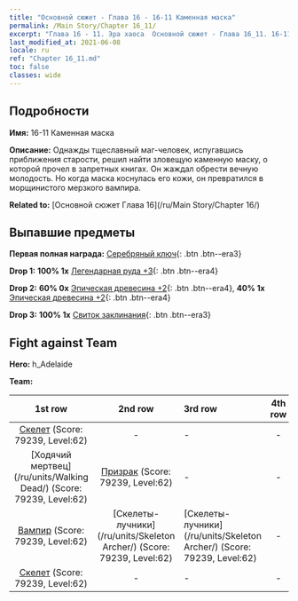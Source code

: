```yaml
---
title: "Основной сюжет - Глава 16 - 16-11 Каменная маска"
permalink: /Main Story/Chapter 16_11/
excerpt: "Глава 16 - 11. Эра хаоса  Основной сюжет - Глава 16_11. 16-11 Каменная маска"
last_modified_at: 2021-06-08
locale: ru
ref: "Chapter 16_11.md"
toc: false
classes: wide
---
```


## Подробности

 **Имя:** 16-11 Каменная маска

 **Описание:** Однажды тщеславный маг-человек, испугавшись приближения старости, решил найти зловещую каменную маску, о которой прочел в запретных книгах. Он жаждал обрести вечную молодость. Но когда маска коснулась его кожи, он превратился в морщинистого мерзкого вампира.

 **Related to:** [Основной сюжет Глава 16](/ru/Main Story/Chapter 16/)

## Выпавшие предметы

 **Первая полная награда:** [Серебряный ключ](/ItemsRU/con_693/){: .btn .btn--era3}

 **Drop 1:** **100% 1x** [Легендарная руда +3](/ItemsRU/mat_54/){: .btn .btn--era4}

 **Drop 2:** **60% 0x** [Эпическая древесина +2](/ItemsRU/mat_48/){: .btn .btn--era4}, **40% 1x** [Эпическая древесина +2](/ItemsRU/mat_48/){: .btn .btn--era4}

 **Drop 3:** **100% 1x** [Свиток заклинания](/ItemsRU/con_694/){: .btn .btn--era3}


## Fight against Team
 **Hero:** h_Adelaide

 **Team:**


  | 1st row | 2nd row | 3rd row | 4th row |
  |:----:|:----:|:----|:----:|
  | [Скелет](/ru/units/Skeleton/) (Score: 79239, Level:62)  | - | - | - |
  | [Ходячий мертвец](/ru/units/Walking Dead/) (Score: 79239, Level:62)  | [Призрак](/ru/units/Wight/) (Score: 79239, Level:62)  | - | - |
  | [Вампир](/ru/units/Vampire/) (Score: 79239, Level:62)  | [Скелеты-лучники](/ru/units/Skeleton Archer/) (Score: 79239, Level:62)  | [Скелеты-лучники](/ru/units/Skeleton Archer/) (Score: 79239, Level:62)  | - |
  | [Скелет](/ru/units/Skeleton/) (Score: 79239, Level:62)  | - | - | - |


